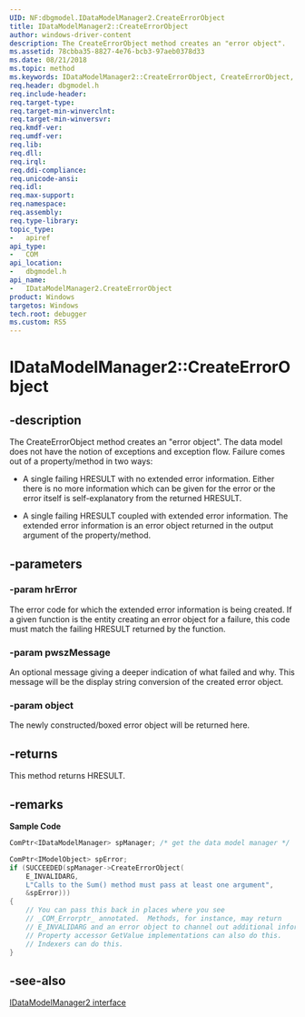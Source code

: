 ```yaml
---
UID: NF:dbgmodel.IDataModelManager2.CreateErrorObject
title: IDataModelManager2::CreateErrorObject
author: windows-driver-content
description: The CreateErrorObject method creates an "error object".
ms.assetid: 78cbba35-8827-4e76-bcb3-97aeb0378d33
ms.date: 08/21/2018
ms.topic: method
ms.keywords: IDataModelManager2::CreateErrorObject, CreateErrorObject, IDataModelManager2.CreateErrorObject, IDataModelManager2::CreateErrorObject, IDataModelManager2.CreateErrorObject
req.header: dbgmodel.h
req.include-header:
req.target-type:
req.target-min-winverclnt:
req.target-min-winversvr:
req.kmdf-ver:
req.umdf-ver:
req.lib:
req.dll:
req.irql: 
req.ddi-compliance:
req.unicode-ansi:
req.idl:
req.max-support:
req.namespace:
req.assembly:
req.type-library: 
topic_type: 
-	apiref
api_type: 
-	COM
api_location: 
-	dbgmodel.h
api_name: 
-	IDataModelManager2.CreateErrorObject
product: Windows
targetos: Windows
tech.root: debugger
ms.custom: RS5
---
```


# IDataModelManager2::CreateErrorObject


## -description

The CreateErrorObject method creates an "error object". The data model does not have the notion of exceptions and exception flow. Failure comes out of a property/method in two ways: 

- A single failing HRESULT with no extended error information. Either there is no more information which can be given for the error or the error itself is self-explanatory from the returned HRESULT.

- A single failing HRESULT coupled with extended error information. The extended error information is an error object returned in the output argument of the property/method.


## -parameters

### -param hrError
The error code for which the extended error information is being created. If a given function is the entity creating an error object for a failure, this code must match the failing HRESULT returned by the function.

### -param pwszMessage
An optional message giving a deeper indication of what failed and why. This message will be the display string conversion of the created error object.

### -param object
The newly constructed/boxed error object will be returned here.

## -returns
This method returns HRESULT.

## -remarks

**Sample Code**

```cpp
ComPtr<IDataModelManager> spManager; /* get the data model manager */

ComPtr<IModelObject> spError;
if (SUCCEEDED(spManager->CreateErrorObject(
    E_INVALIDARG, 
    L"Calls to the Sum() method must pass at least one argument", 
    &spError)))
{
    // You can pass this back in places where you see 
    // _COM_Errorptr_ annotated.  Methods, for instance, may return 
    // E_INVALIDARG and an error object to channel out additional information.
    // Property accessor GetValue implementations can also do this.  
    // Indexers can do this.
}
```

## -see-also

[IDataModelManager2 interface](nn-dbgmodel-idatamodelmanager2.md)

